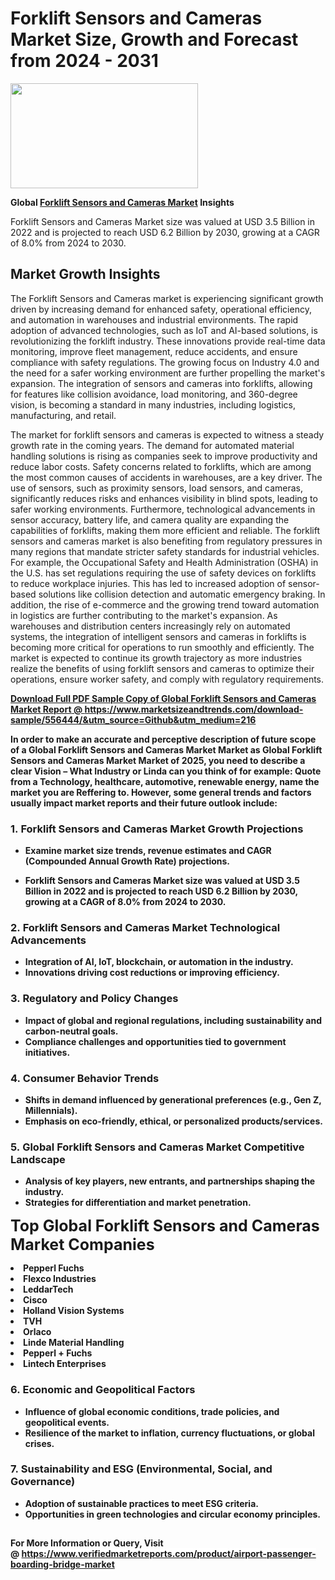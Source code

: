 <H1>Forklift Sensors and Cameras Market Size, Growth and Forecast from 2024 - 2031</H1><img class="aligncenter size-medium wp-image-584254" src="https://thirdeyenews.in/wp-content/uploads/2024/09/Global-Market-Research-300x168.jpeg" alt="" width="300" height="168" /><p><strong>Global&nbsp;<a href="https://www.marketsizeandtrends.com/download-sample/556444/&amp;utm_source=Github&utm_medium=216">Forklift Sensors and Cameras Market</a> Insights</strong></p><p>Forklift Sensors and Cameras Market size was valued at USD 3.5 Billion in 2022 and is projected to reach USD 6.2 Billion by 2030, growing at a CAGR of 8.0% from 2024 to 2030.</p><p><h2>Market Growth Insights</h2> <p>The Forklift Sensors and Cameras market is experiencing significant growth driven by increasing demand for enhanced safety, operational efficiency, and automation in warehouses and industrial environments. The rapid adoption of advanced technologies, such as IoT and AI-based solutions, is revolutionizing the forklift industry. These innovations provide real-time data monitoring, improve fleet management, reduce accidents, and ensure compliance with safety regulations. The growing focus on Industry 4.0 and the need for a safer working environment are further propelling the market's expansion. The integration of sensors and cameras into forklifts, allowing for features like collision avoidance, load monitoring, and 360-degree vision, is becoming a standard in many industries, including logistics, manufacturing, and retail.</p> <p><strong><a href="#"></a></strong></p> <p>The market for forklift sensors and cameras is expected to witness a steady growth rate in the coming years. The demand for automated material handling solutions is rising as companies seek to improve productivity and reduce labor costs. Safety concerns related to forklifts, which are among the most common causes of accidents in warehouses, are a key driver. The use of sensors, such as proximity sensors, load sensors, and cameras, significantly reduces risks and enhances visibility in blind spots, leading to safer working environments. Furthermore, technological advancements in sensor accuracy, battery life, and camera quality are expanding the capabilities of forklifts, making them more efficient and reliable. The forklift sensors and cameras market is also benefiting from regulatory pressures in many regions that mandate stricter safety standards for industrial vehicles. For example, the Occupational Safety and Health Administration (OSHA) in the U.S. has set regulations requiring the use of safety devices on forklifts to reduce workplace injuries. This has led to increased adoption of sensor-based solutions like collision detection and automatic emergency braking. In addition, the rise of e-commerce and the growing trend toward automation in logistics are further contributing to the market's expansion. As warehouses and distribution centers increasingly rely on automated systems, the integration of intelligent sensors and cameras in forklifts is becoming more critical for operations to run smoothly and efficiently. The market is expected to continue its growth trajectory as more industries realize the benefits of using forklift sensors and cameras to optimize their operations, ensure worker safety, and comply with regulatory requirements.</p> <p><strong><a href="#"></p><p><span class=""><strong>Download Full PDF Sample Copy of Global Forklift Sensors and Cameras Market Report</strong> @ <a href="https://www.marketsizeandtrends.com/download-sample/556444/&amp;utm_source=Github&utm_medium=216" target="_blank">https://www.marketsizeandtrends.com/download-sample/556444/&amp;utm_source=Github&utm_medium=216</a></span></p><p>In order to make an accurate and perceptive description of future scope of a Global&nbsp;Forklift Sensors and Cameras Market Market as Global&nbsp;Forklift Sensors and Cameras Market Market of 2025, you need to describe a clear Vision &ndash; What Industry or Linda can you think of for example: Quote from a Technology, healthcare, automotive, renewable energy, name the market you are Reffering to. However, some general trends and factors usually impact market reports and their future outlook include:</p><h3>1.&nbsp;<strong>Forklift Sensors and Cameras Market Growth Projections</strong></h3><ul><li>Examine market size trends, revenue estimates and CAGR (Compounded Annual Growth Rate) projections.</li><li><p>Forklift Sensors and Cameras Market size was valued at USD 3.5 Billion in 2022 and is projected to reach USD 6.2 Billion by 2030, growing at a CAGR of 8.0% from 2024 to 2030.</p></li></ul><h3>2.&nbsp;<strong>Forklift Sensors and Cameras Market Technological Advancements</strong></h3><ul><li>Integration of AI, IoT, blockchain, or automation in the industry.</li><li>Innovations driving cost reductions or improving efficiency.</li></ul><h3>3.&nbsp;<strong>Regulatory and Policy Changes</strong></h3><ul><li>Impact of global and regional regulations, including sustainability and carbon-neutral goals.</li><li>Compliance challenges and opportunities tied to government initiatives.</li></ul><h3>4.&nbsp;<strong>Consumer Behavior Trends</strong></h3><ul><li>Shifts in demand influenced by generational preferences (e.g., Gen Z, Millennials).</li><li>Emphasis on eco-friendly, ethical, or personalized products/services.</li></ul><h3>5.&nbsp;<strong>Global Forklift Sensors and Cameras Market Competitive Landscape</strong></h3><ul><li>Analysis of key players, new entrants, and partnerships shaping the industry.</li><li>Strategies for differentiation and market penetration.</li></ul><p data-pm-slice="1 1 []"><span style="color: inherit; font-family: inherit; font-size: 25px;">Top Global Forklift Sensors and Cameras Market Companies</span></p><div class="" data-test-id=""><p><li>Pepperl Fuchs</li><li> Flexco Industries</li><li> LeddarTech</li><li> Cisco</li><li> Holland Vision Systems</li><li> TVH</li><li> Orlaco</li><li> Linde Material Handling</li><li> Pepperl + Fuchs</li><li> Lintech Enterprises</li></p></div><h3>6.&nbsp;<strong>Economic and Geopolitical Factors</strong></h3><ul><li>Influence of global economic conditions, trade policies, and geopolitical events.</li><li>Resilience of the market to inflation, currency fluctuations, or global crises.</li></ul><h3>7.&nbsp;<strong>Sustainability and ESG (Environmental, Social, and Governance)</strong></h3><ul><li>Adoption of sustainable practices to meet ESG criteria.</li><li>Opportunities in green technologies and circular economy principles.</li></ul><h2><strong style="font-size: 14px;">For More Information or Query, Visit @&nbsp;</strong><a style="background-color: #ffffff; font-size: 14px;" href="https://www.marketsizeandtrends.com/report/forklift-sensors-and-cameras-market/" target="_blank">https://www.verifiedmarketreports.com/product/airport-passenger-boarding-bridge-market</a></h2>
